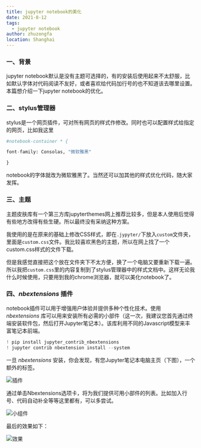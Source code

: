 ```yaml
---
title: jupyter notebook的美化
date: 2021-8-12
tags: 
  - jupyter notebook
author: zhuzongfa
location: Shanghai 
---
```



### 一、背景

jupyter notebook默认是没有主题可选择的，有的安装后使用起来不太舒服，比如默认字体对代码阅读不友好，或者喜欢给代码加行号的也不知道该去哪里设置。本篇想介绍一下jupyter notebook的优化。



### 二、stylus管理器

stylus是一个网页插件，可对所有网页的样式作修改。同时也可以配置样式给指定的网页，比如我这里

```python
#notebook-container * {

font-family: Consolas, "微软雅黑"

}
```

notebook的字体就改为微软雅黑了。当然还可以加其他的样式优化代码，随大家发挥。



### 三、主题

主题皮肤库有一个第三方库jupyterthemes网上推荐比较多，但是本人使用后觉得有些地方改得有些生硬。所以最终没有采纳这种方案。

我使用的是在原来的基础上修改CSS样式，即在`.jypyter/`下放入`custom`文件夹，里面是`custom.css`文件。我比较喜欢黑色的主题，所以在网上找了一个custom.css样式的文件下载。

但是我感觉直接把这个放在文件夹下不太方便，换了一个电脑又要重新下载一遍。所以我把`custom.css`里的内容复制到了stylus管理器中的样式文档中。这样无论我什么时候使用，只要用到我的chrome浏览器，就可以美化notebook了。



### 四、*nbextensions* 插件

notebook插件可以用于增强用户体验并提供多种个性化技术。使用 *nbextensions* 库可以用来安装所有必需的小部件（这一次，我建议您首先通过终端安装软件包，然后打开Jupyter笔记本）。该库利用不同的Javascript模型来丰富笔记本前端。

```python
! pip install jupyter_contrib_nbextensions
! jupyter contrib nbextension install --system
```

一旦 *nbextensions* 安装，你会发现，有您Jupyter笔记本电脑主页（下图），一个额外的标签。

![插件](https://i.loli.net/2021/08/11/WgZTm3iwVbQcOfB.png "插件")

通过单击Nbextensions选项卡，将为我们提供可用小部件的列表。比如加入行号、代码自动补全等等这里都有，可以多尝试。

![小组件](https://i.loli.net/2021/08/11/NXEivabekgT19Bw.png "插件")

最后的效果如下：

![效果](https://i.loli.net/2021/08/11/rOkjIyezwS3ZHbl.png "dark效果")

